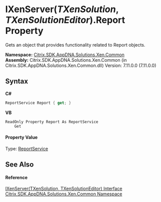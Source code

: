 # IXenServer(*TXenSolution*, *TXenSolutionEditor*).Report Property 
 

Gets an object that provides functionality related to Report objects.

**Namespace:**&nbsp;[Citrix.SDK.AppDNA.Solutions.Xen.Common](013dc694-c357-448d-ed5a-b5c48a7f6852.md)<br />**Assembly:**&nbsp;Citrix.SDK.AppDNA.Solutions.Xen.Common (in Citrix.SDK.AppDNA.Solutions.Xen.Common.dll) Version: 7.11.0.0 (7.11.0.0)

## Syntax

**C#**
```csharp
ReportService Report { get; }
```

**VB**
```vbnet
ReadOnly Property Report As ReportService
	Get
```


#### Property Value
Type: <a href="9e51be1a-2f54-b974-0f38-360e4e12cb6d">ReportService</a>

## See Also


#### Reference
<a href="4a061467-e7db-0040-a682-4ee7590762e1">IXenServer(TXenSolution, TXenSolutionEditor) Interface</a><br /><a href="013dc694-c357-448d-ed5a-b5c48a7f6852">Citrix.SDK.AppDNA.Solutions.Xen.Common Namespace</a><br />